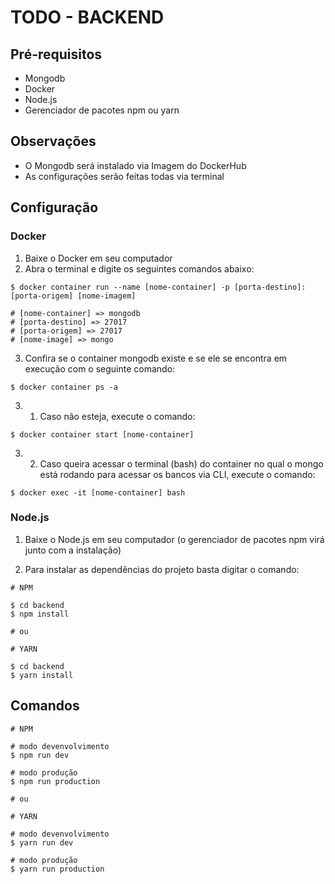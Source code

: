 # TODO - BACKEND

## Pré-requisitos
- Mongodb
- Docker
- Node.js
- Gerenciador de pacotes npm ou yarn

## Observações
- O Mongodb será instalado via Imagem do DockerHub
- As configurações serão feitas todas via terminal

## Configuração

### Docker 

1. Baixe o Docker em seu computador
2. Abra o terminal e digite os seguintes comandos abaixo:
```
$ docker container run --name [nome-container] -p [porta-destino]:[porta-origem] [nome-imagem]

# [nome-container] => mongodb
# [porta-destino] => 27017
# [porta-origem] => 27017
# [nome-image] => mongo
```
3. Confira se o container mongodb existe e se ele se encontra em execução com o seguinte comando: 
```
$ docker container ps -a 
```
3.  1. Caso não esteja, execute o comando:
```
$ docker container start [nome-container]
```
3.  2. Caso queira acessar o terminal (bash) do container no qual o mongo está rodando para acessar os bancos via CLI, execute o comando: 
```
$ docker exec -it [nome-container] bash
```
### Node.js

1. Baixe o Node.js em seu computador (o gerenciador de pacotes npm virá junto com a instalação)

2. Para instalar as dependências do projeto basta digitar o comando:

```
# NPM

$ cd backend
$ npm install

# ou

# YARN

$ cd backend
$ yarn install
```

## Comandos

```
# NPM

# modo devenvolvimento
$ npm run dev

# modo produção
$ npm run production

# ou 

# YARN

# modo devenvolvimento
$ yarn run dev

# modo produção
$ yarn run production
```



